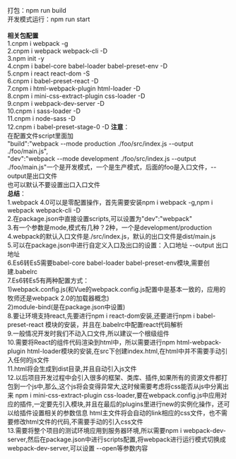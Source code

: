 打包：npm run build </br>
开发模式运行：npm run start</br>
</br>
<strong>相关包配置</strong></br>
1.cnpm i webpack -g</br>
2.cnpm i webpack webpack-cli -D</br>
3.npm init -y</br>
4.cnpm i babel-core babel-loader babel-preset-env -D</br>
5.cnpm i react react-dom -S</br>
6.cnpm i babel-preset-react -D</br>
7.cnpm i html-webpack-plugin html-loader -D</br>
8.cnpm i mini-css-extract-plugin css-loader -D</br>
9.cnpm i webpack-dev-server -D</br>
10.cnpm i sass-loader -D</br>
11.cnpm i node-sass -D</br>
12.cnpm i babel-preset-stage-0 -D
<strong>注意</strong>：</br>
    在配置文件script里面加   </br>
		"build":"webpack --mode production ./foo/src/index.js --output ./foo/main.js",</br>
		"dev":"webpack --mode development ./foo/src/index.js --output ./foo/main.js"一个是开发模式，一个是生产模式，后面的foo是入口文件，--output是出口文件</br>
	也可以默认不要设置出口入口文件</br>
<strong>总结</strong>：</br>
1.webpack 4.0可以是零配置操作，首先需要安装npm i webpack -g,npm i webpack webpack-cli -D</br>
2.在package.json中直接设置scripts,可以设置为"dev":"webpack"</br>
3.有一个参数是mode,模式有几种？2种，一个是development/production</br>
4.webpack的默认入口文件是./src/index.js，默认的出口文件是dist/main.js</br>
5.可以在package.json中进行自定义入口及出口的设置：入口地址 --output 出口地址</br>
6.Es6转Es5需要babel-core babel-loader babel-preset-env模块,需要创建.babelrc</br>
7.Es6转Es5有两种配置方式：</br>
1)webpack.config.js(和Vue的webpack.config.js配置中是基本一致的，应用的牧师还是webpack 2.0的加载器概念)</br>
2)module-bind(是在package.json中设置)</br>
8.要让环境支持react,先要进行npm i react-dom安装,还要进行npm i babel-preset-react 模块的安装，并且在.babelrc中配置react代码解析</br>
9.一般情况开发时我们不动入口文件,所以建议一个根级组件</br>
10.需要将React的组件代码渲染到html中，所以需要进行npm html-webpack-plugin html-loader模块的安装,在src下创建index.html,在html中并不需要手动引入任何的js文件</br>
11.html将会生成到dist目录,并且自动引入js文件</br>
12.以后项目开发过程中会引入很多的框架、类库、插件,如果所有的资源文件都打包到一个js中,那么,这个js将会变得异常大,这时候需要考虑将css能否从js中分离出来 npm i mini-css-extract-plugin css-loader,要在webpack.config.js中应用对应的插件,一定要先引入模块,并且在最后的plugins里进行new的实例化操作，还可以给插件设置相关的参数信息
html主文件将会自动的link相应的css文件，也不需要修改html文件的代码,不需要手动的引入css文件</br>
13.需要将整个项目的测试环境应用到服务器环境,所以需要npm i webpack-dev-server,然后在package.json中进行scripts配置,将webpack进行运行模式切换成webpack-dev-server,可以设置 --open等参数内容</br>


   

